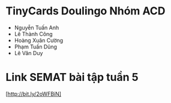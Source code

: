 # TinyCards Doulingo Nhóm ACD
- Nguyễn Tuấn Anh
- Lê Thành Công
- Hoàng Xuân Cường
- Phạm Tuấn Dũng
- Lê Văn Duy
# Link SEMAT bài tập tuần 5
[http://bit.ly/2oWFBiN]
